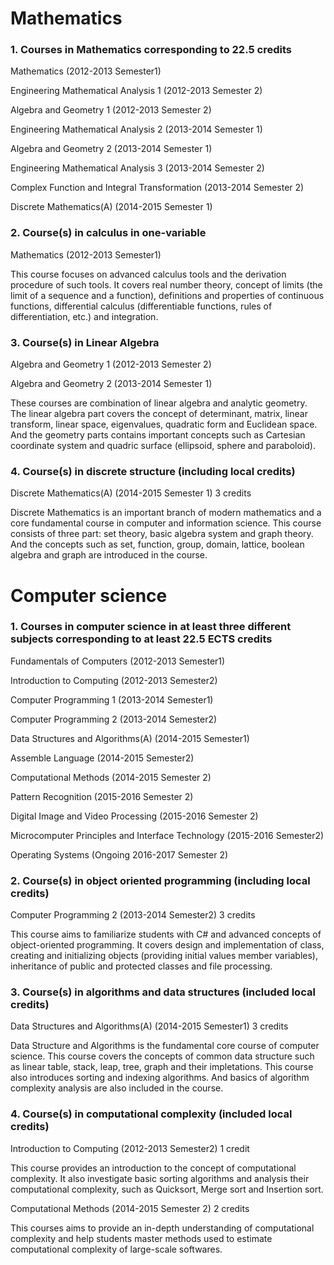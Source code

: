 # Mathematics


### 1. Courses in Mathematics corresponding to 22.5 credits

Mathematics (2012-2013 Semester1) 

Engineering Mathematical Analysis 1 (2012-2013 Semester 2)

Algebra and Geometry 1 (2012-2013 Semester 2)

Engineering Mathematical Analysis 2 (2013-2014 Semester 1)

Algebra and Geometry 2 (2013-2014 Semester 1)

Engineering Mathematical Analysis 3 (2013-2014 Semester 2)

Complex Function and Integral Transformation (2013-2014 Semester 2)

Discrete Mathematics(A) (2014-2015 Semester 1)


### 2. Course(s) in calculus in one-variable

Mathematics (2012-2013 Semester1) 

This course focuses on advanced calculus tools and the derivation procedure of such tools.
It covers real number theory, concept of limits (the limit of a sequence and a function), 
definitions and properties of continuous functions, differential calculus (differentiable 
functions, rules of differentiation, etc.) and integration.


### 3. Course(s) in Linear Algebra

Algebra and Geometry 1 (2012-2013 Semester 2)

Algebra and Geometry 2 (2013-2014 Semester 1)

These courses are combination of linear algebra and analytic geometry. The linear algebra
part covers the concept of determinant, matrix, linear transform, linear space, eigenvalues,
quadratic form and Euclidean space. And the geometry parts contains important concepts 
such as Cartesian coordinate system and quadric surface (ellipsoid, sphere and paraboloid).


### 4. Course(s) in discrete structure (including local credits)

Discrete Mathematics(A) (2014-2015 Semester 1) 3 credits

Discrete Mathematics is an important branch of modern mathematics and a core fundamental 
course in computer and information science. This course consists of three part: set theory,
basic algebra system and graph theory. And the concepts such as set, function, group, 
domain, lattice, boolean algebra and graph are introduced in the course.



# Computer science


### 1. Courses in computer science in at least three different subjects corresponding to at least 22.5 ECTS credits

Fundamentals of Computers (2012-2013 Semester1)

Introduction to Computing (2012-2013 Semester2)

Computer Programming 1 (2013-2014 Semester1)

Computer Programming 2 (2013-2014 Semester2)

Data Structures and Algorithms(A) (2014-2015 Semester1)

Assemble Language (2014-2015 Semester2)

Computational Methods (2014-2015 Semester 2)

Pattern Recognition (2015-2016 Semester 2)

Digital Image and Video Processing (2015-2016 Semester 2)

Microcomputer Principles and Interface Technology (2015-2016 Semester2)

Operating Systems (Ongoing 2016-2017 Semester 2)


### 2. Course(s) in object oriented programming (including local credits)

Computer Programming 2 (2013-2014 Semester2) 3 credits

This course aims to familiarize students with C# and advanced concepts of object-oriented 
programming. It covers design and implementation of class, creating and initializing 
objects (providing initial values member variables), inheritance of public and protected 
classes and file processing.


### 3. Course(s) in algorithms and data structures (included local credits)

Data Structures and Algorithms(A) (2014-2015 Semester1) 3 credits

Data Structure and Algorithms is the fundamental core course of computer science. This
course covers the concepts of common data structure such as linear table, stack, leap,
tree, graph and their impletations. This course also introduces sorting and indexing 
algorithms. And basics of algorithm complexity analysis are also included in the course.  


### 4. Course(s) in computational complexity (included local credits)

Introduction to Computing (2012-2013 Semester2) 1 credit

This course provides an introduction to the concept of computational complexity. 
It also investigate basic sorting algorithms and analysis their computational complexity,
such as Quicksort, Merge sort and Insertion sort.

Computational Methods (2014-2015 Semester 2) 2 credits

This courses aims to provide an in-depth understanding of computational complexity and 
help students master methods used to estimate computational complexity of large-scale softwares.
